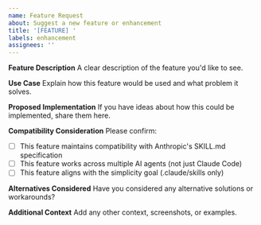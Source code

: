 ```yaml
---
name: Feature Request
about: Suggest a new feature or enhancement
title: '[FEATURE] '
labels: enhancement
assignees: ''
---
```


**Feature Description**
A clear description of the feature you'd like to see.

**Use Case**
Explain how this feature would be used and what problem it solves.

**Proposed Implementation**
If you have ideas about how this could be implemented, share them here.

**Compatibility Consideration**
Please confirm:
- [ ] This feature maintains compatibility with Anthropic's SKILL.md specification
- [ ] This feature works across multiple AI agents (not just Claude Code)
- [ ] This feature aligns with the simplicity goal (.claude/skills only)

**Alternatives Considered**
Have you considered any alternative solutions or workarounds?

**Additional Context**
Add any other context, screenshots, or examples.
